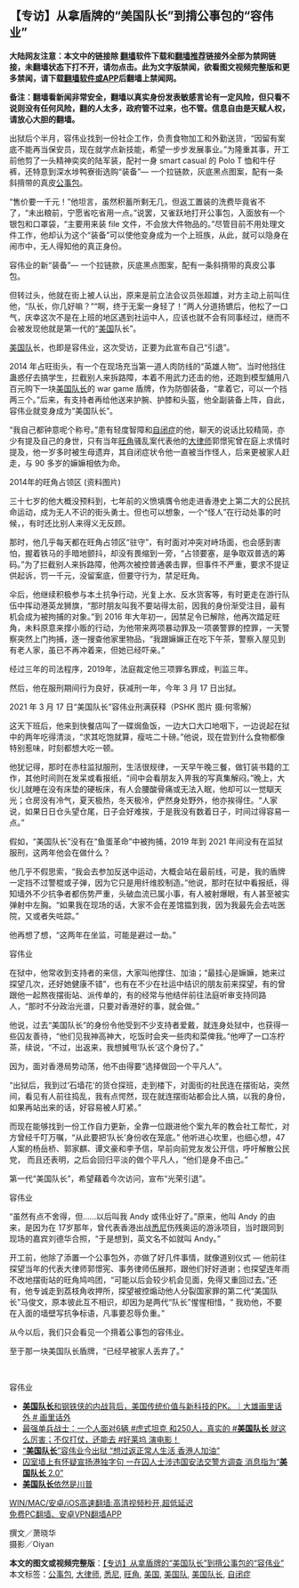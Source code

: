  <h2>【专访】从拿盾牌的“美国队长”到揹公事包的“容伟业”</h2> <p class="notice"><b>大陆网友注意：本文中的链接除 <a href="https://github.com/bannedbook/fanqiang" >翻墙</a>软件下载和<a href="https://github.com/killgcd/justmysocks/blob/master/README.md">翻墙推荐</a>链接外全部为禁网链接，未翻墙状态下打不开，请勿点击。此为文字版禁闻，欲看图文视频完整版和更多禁闻，请下载<a href="https://github.com/bannedbook/fanqiang">翻墙软件或APP</a>后翻墙上禁闻网。</p><p>备注：翻墙看新闻非常安全，翻墙以真实身份发表敏感言论有一定风险，但只看不说则没有任何风险，翻的人太多，政府管不过来，也不管。信息自由是天赋人权，请放心大胆的翻墙。</b></p>  <div class="entry">  <p>出狱后个半月，容伟业找到一份社企工作，负责食物加工和外勤送货，“因留有案底不能再当保安员，现在就学点新技能，希望一步步发展事业。”为隆重其事，开工前他剪了一头精神奕奕的陆军装，配衬一身 smart casual 的 Polo T 恤和牛仔裤，还特意到深水埗鸭寮街选购“装备”— 一个拉链款，灰底黑点图案，配有一条斜揹带的真皮<a href="https://www.bannedbook.org/bnews/tag/%E5%85%AC%E4%BA%8B%E5%8C%85/" class="st_tag internal_tag" rel="tag" title="标签 公事包 下的日志">公事包</a>。</p> <p>“售价要一千元！”他坦言，虽然积蓄所剩无几，但返工置装的洗费毕竟省不了，“未出粮前，宁愿省吃省用一点。”说罢，又雀跃地打开公事包，入面放有一个银包和口罩袋，“主要用来装 file 文件，不会放大件物品的。”尽管目前不用处理文件工作，他却认为这个“装备”可以使他变身成为一个上班族，从此，就可以隐身在闹市中，无人得知他的真正身份。</p> <p>容伟业的新“装备”— 一个拉链款，灰底黑点图案，配有一条斜揹带的真皮公事包。</p> <p>但转过头，他就在街上被人认出，原来是前立法会议员张超雄，对方主动上前叫住他，“队长，你几好嘛？”“啊，终于无案一身轻了！”两人分道扬镳后，他松了一口气，庆幸这次不是在上班的地区遇到社运中人，应该也就不会有同事经过，继而不会被发现他就是第一代的“<a href="https://www.bannedbook.org/bnews/tag/%e7%be%8e%e5%9b%bd/" class="st_tag internal_tag" rel="tag" title="标签 美国 下的日志">美国</a>队长”。</p> <p><a href="https://www.bannedbook.org/bnews/tag/%E7%BE%8E%E5%9B%BD%E9%98%9F/" class="st_tag internal_tag" rel="tag" title="标签 美国队 下的日志">美国队</a>长，也即是容伟业，这次受访，正要为此宣布自己“引退”。</p> <p>2014 年占旺街头，有一个在现场充当第一道人肉防线的“英雄人物”。当时他挡住蛊惑仔去搞学生，拦截别人来拆路障，本着不用武力还击的他，还跑到模型舖用八百元购下一块<a href="https://www.bannedbook.org/bnews/tag/%E7%BE%8E%E5%9B%BD%E9%98%9F%E9%95%BF/" class="st_tag internal_tag" rel="tag" title="标签 美国队长 下的日志">美国队长</a>的 war game 盾牌，作为防御装备，“拿着它，可以一个挡两三个。”后来，有支持者再给他送来护腕、护膝和头盔，他全副装备上阵，自此，容伟业就变身成为“美国队长”。</p> <p>“我自己都钟意呢个称号。”患有轻度智障和<a href="https://www.bannedbook.org/bnews/tag/%e8%87%aa%e9%97%ad%e7%97%87/" class="st_tag internal_tag" rel="tag" title="标签 自闭症 下的日志">自闭症</a>的他，聊天的说话比较精简，亦少有提及自己的身世，只有当年<a href="https://www.bannedbook.org/bnews/tag/%e6%97%ba%e8%a7%92/" class="st_tag internal_tag" rel="tag" title="标签 旺角 下的日志">旺角</a>骚乱案代表他的<a href="https://www.bannedbook.org/bnews/tag/%E5%A4%A7%E5%BE%8B%E5%B8%88/" class="st_tag internal_tag" rel="tag" title="标签 大律师 下的日志">大律师</a>郭憬宪曾在庭上求情时提及，他一岁多时被生母遗弃，其自闭症状令他一直被当作怪人，后来更被家人赶走，与 90 多岁的嫲嫲相依为命。</p> <p>2014年的旺角占领区 (资料图片)</p>  <p>三十七岁的他大概没预料到，七年前的义愤填膺令他走进香港史上第二大的公民抗命运动，成为无人不识的街头勇士。但也可以想象，一个“怪人”在行动处事的时候，，有时还比别人来得义无反顾。</p> <p>那时，他几乎每天都在旺角占领区“驻守”，有时面对冲突对峙场面，也会感到害怕，握着铁马的手暗地颤抖，却没有畏缩到一旁，“占领要塞，是争取双普选的筹码。”为了拦截别人来拆路障，他两次被控普通袭击罪，但事件不严重，要求不提证供起诉，罚一千元，没留案底，但要守行为，禁足旺角。</p> <p>伞后，他继续积极参与本土抗争行动，光复上水、反水货客等，有时更走在游行队伍中挥动港英龙狮旗，“那时朋友叫我不要站得太前，因我的身份渐受注目，最有机会成为被拘捕的对象。”到 2016 年大年初一，因禁足令已解除，他再次踏足旺角，未料原意来撑小贩的行动，为他带来两项暴动罪及一项袭警罪的控罪，一天警察突然上门拘捕，逐一搜查他家里物品，“我跟嫲嫲正在吃下午茶，警察入屋见到有老人家，虽已不再冲着来，但她已经吓亲。”</p> <p>经过三年的司法程序，2019年，法庭裁定他三项罪名罪成，判监三年。</p> <p>然后，他在服刑期间行为良好，获减刑一年，今年 3 月 17 日出狱。 </p> <p>2021 年 3 月 17 日“美国队长”容伟业刑满获释（PSHK 图片 摄:何零解）</p> <p>这天下班后，他来到快餐店叫了一碟焗鱼饭，一边大口大口地咽下，一边说起在狱中的两年吃得清淡，“求其吃饱就算，瘦咗二十磅。”他说，现在尝到什么食物都像特别惹味，时刻都想大吃一顿。</p> <p>他犹记得，那时在赤柱监狱服刑，生活很规律，一天早午晚三餐，做钉装书籍的工作，其他时间则在发呆或看报纸，“间中会看朋友入畀我的写真集解闷。”晚上，大伙儿就睡在没有床垫的硬板床，有人会腰酸骨痛或无法入眠，他却可以一觉瞓天光；仓房没有冷气，夏天极热，冬天极冷，俨然身处野外，他亦挨得住。“人家说，如果日日仓头望仓尾，日子会好难挨，于是我没有数着日子，时间过得容易一点。”</p>  <p>假如，“美国队长”没有在“鱼蛋革命”中被拘捕，2019 年到 2021 年间没有在监狱服刑，这两年他会在做什么？</p> <p>他几乎不假思索，“我会去参加反送中运动，大概会站在最前线，可是，我的盾牌一定挡不过警棍或子弹，因为它只是用纤维胶制造。”他说，那时在狱中看报纸，得知墙外不少抗争者都伤势严重，头破血流已属小事，有人被射爆眼，有人甚至被实弹射中左胸。“如果我在现场的话，大家不会在差馆揾到我，因为我最先会去咗医院，又或者失咗踪。”</p> <p>他再想了想，“这两年在坐监，可能是避过一劫。”</p> <p>容伟业</p> <p>在狱中，他常收到支持者的来信，大家叫他撑住、加油；“最挂心是嫲嫲，她来过探望几次，还好她健康不错”，也有在不少在社运中结识的朋友前来探望，有的曾跟他一起熬夜摆街站、派传单的，有的经常与他结伴前往法庭听审支持同路人，“那时不分政治光谱，只要对香港好的事，就会做。”</p> <p>他说，过去“美国队长”的身份令他受到不少支持者爱戴，就连身处狱中，也获得一些囚友善待，“他们见我神高神大，吃饭时会夹一些肉和菜俾我。”他呷了一口冻柠茶，续说，“不过，出返来，我想搣甩‘队长’这个身份了。”</p> <p>因为，面对香港局势动荡，他不由得要“选择做回一个平凡人”。</p> <p>“出狱后，我到过‘石墙花’的货仓探班，走到楼下，对面街的社民连在摆街站，突然间，看见有人前往捣乱，我有点愕然，现在就连摆街站都会比人搞，以我的身份，如果再站出来的话，好容易被人盯紧。”</p>  <p>而现在能够找到一份工作自力更新，全靠一位跟进他个案九年的教会社工帮忙，对方曾经千叮万嘱，“从此要把‘队长’身份收在笼底。” 他听进心坎里，也细心想，47人案的杨岳桥、郭家麒、谭文豪和李予信，早前向前党友发公开信，呼吁解散公民党， 而且还表明，之后会回归平淡的做个平凡人，“他们是身不由己。”</p> <p>第一代“美国队长”，希望藉着今次访问，宣布“光荣引退”。</p> <p>容伟业</p> <p>“虽然有点不舍得，但‥‥‥以后叫我 Andy 或伟业好了。”原来，他叫 Andy 的由来，是因为在 17岁那年，曾代表香港出战<a href="https://www.bannedbook.org/bnews/tag/%e6%82%89%e5%b0%bc/" class="st_tag internal_tag" rel="tag" title="标签 悉尼 下的日志">悉尼</a>伤残奥运的游泳项目，当时跟同到现场的嘉宾刘德华合照，“于是想到，英文名不如就叫 Andy。”</p> <p>开工前，他除了添置一个公事包外，亦做了好几件事情，就像道别仪式 — 他前往探望当年的代表大律师郭憬宪、事务律师伍展邦，跟他们好好道谢；也探望连年雨不改地摆街站的旺角鸠呜团，“可能以后会较少机会见面，免得又重回过去。”还有，他专诚走到荔枝角收押所，探望被控煽动他人分裂国家罪的第二代“美国队长”马俊文，原本彼此互不相识，却因为是两代“队长”惺惺相惜，“ 我劝他，不要在入面的墙壁写抗争标语，凡事要忍辱负重。”</p> <p>从今以后，我们只会看见一个揹着公事包的容伟业。</p> <p>至于那一块美国队长盾牌，“已经早被家人丢弃了。” </p> <p> </p>  <p>容伟业</p> <ul class='op-related-articles' title='相关阅读'> <li><a href='https://www.bannedbook.org/bnews/bannedvideo/20210302/1527566.html' target='_blank'><b>美国队长</b>和钢铁侠的内战背后，美国传统价值与新科技的PK。｜大雄画里话外 # 画里话外</a></li> <li><a href='https://www.bannedbook.org/bnews/bannedvideo/20210413/1525381.html' target='_blank'>最强单兵战士：一个人面对6辆 #虎式坦克 和250人，真实的 #<b>美国队长</b> 就这么厉害；不仅打仗，还能去 #好莱坞 演电影！</a></li> <li><a href='https://www.bannedbook.org/bnews/comments/20210317/1506750.html' target='_blank'>“<b>美国队长</b>”容伟业今出狱 “想过返正常人生活 香港人加油”</a></li> <li><a href='https://www.bannedbook.org/bnews/comments/20201230/1457424.html' target='_blank'>囚室墙上有怀疑宣扬港独字句 一在囚人士涉违国安法交警方调查 消息指为“<b>美国队长</b> 2.0”</a></li> <li><a href='https://www.bannedbook.org/bnews/ccpdope/20201112/1430045.html' target='_blank'><b>美国队长</b>依然是川普</a></li> </ul> <p class="texttj"> <a href="https://github.com/bannedbook/fanqiang/wiki/V2ray%E6%9C%BA%E5%9C%BA" target="_blank">WIN/MAC/安卓/iOS高速翻墙:高清视频秒开,超低延迟</a><br/> <a href="https://github.com/bannedbook/fanqiang/wiki/%E7%A6%81%E9%97%BB%E7%BD%91%E5%AE%89%E5%8D%93%E7%BF%BB%E5%A2%99%E6%96%B0%E9%97%BBAPP" target="_blank">免费PC翻墙、安卓VPN翻墙APP</a></p><div id="archive-pix-1" class="banner-ads"> <!-- AuctionX Display platform tag START --> <div id="26318x728x90x621x_ADSLOT1" clicktrack="%%CLICK_URL_ESC%%"></div> <!-- AuctionX Display platform tag END --> </div> <div id="archive-pix-2" class="banner-ads"> <!-- AuctionX Display platform tag START --> <div id="26315x300x250x621x_ADSLOT1" clicktrack="%%CLICK_URL_ESC%%"></div> <!-- AuctionX Display platform tag END --> </div><p>撰文／萧晓华<br /> 摄影／Oiyan</p><a name='sharetosocial'></a>       <div><b>本文的图文或视频完整版</b>：<a href='https://www.bannedbook.org/bnews/comments/20210501/1537195.html'>【专访】从拿盾牌的“美国队长”到揹公事包的“容伟业”</a></div>  </div><!--END ENTRY--> <div class="postfooter"> <div>本文标签：<a href="https://www.bannedbook.org/bnews/tag/%E5%85%AC%E4%BA%8B%E5%8C%85/" rel="tag">公事包</a>, <a href="https://www.bannedbook.org/bnews/tag/%E5%A4%A7%E5%BE%8B%E5%B8%88/" rel="tag">大律师</a>, <a href="https://www.bannedbook.org/bnews/tag/%e6%82%89%e5%b0%bc/" rel="tag">悉尼</a>, <a href="https://www.bannedbook.org/bnews/tag/%e6%97%ba%e8%a7%92/" rel="tag">旺角</a>, <a href="https://www.bannedbook.org/bnews/tag/%e7%be%8e%e5%9b%bd/" rel="tag">美国</a>, <a href="https://www.bannedbook.org/bnews/tag/%E7%BE%8E%E5%9B%BD%E9%98%9F/" rel="tag">美国队</a>, <a href="https://www.bannedbook.org/bnews/tag/%E7%BE%8E%E5%9B%BD%E9%98%9F%E9%95%BF/" rel="tag">美国队长</a>, <a href="https://www.bannedbook.org/bnews/tag/%e8%87%aa%e9%97%ad%e7%97%87/" rel="tag">自闭症</a></div>  </div><!--END POSTFOOTER--> 